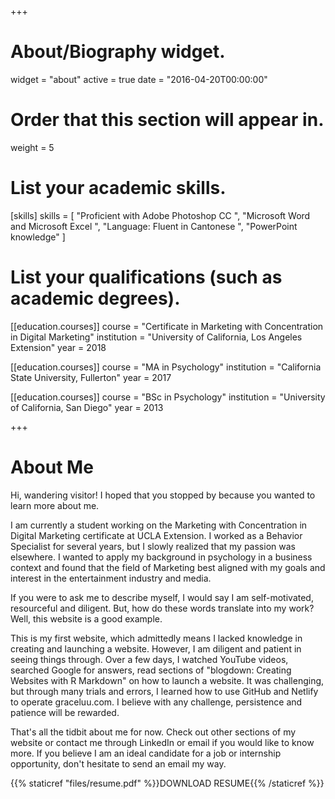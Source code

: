 +++
# About/Biography widget.
widget = "about"
active = true
date = "2016-04-20T00:00:00"

# Order that this section will appear in.
weight = 5

# List your academic skills.
[skills]
  skills = [
    "Proficient with Adobe Photoshop CC ",
    "Microsoft Word and Microsoft Excel ",
    "Language: Fluent in Cantonese ",
    "PowerPoint knowledge"
  ]

# List your qualifications (such as academic degrees).

[[education.courses]]
  course = "Certificate in Marketing with Concentration in Digital Marketing"
  institution = "University of California, Los Angeles Extension"
  year = 2018

[[education.courses]]
  course = "MA in Psychology"
  institution = "California State University, Fullerton"
  year = 2017
  
[[education.courses]]
  course = "BSc in Psychology"
  institution = "University of California, San Diego"
  year = 2013
  
+++

# About Me

Hi, wandering visitor! I hoped that you stopped by because you wanted to learn more about me. 

I am currently a student working on the Marketing with Concentration in Digital Marketing certificate at UCLA Extension. I worked as a Behavior Specialist for several years, but I slowly realized that my passion was elsewhere. I wanted to apply my background in psychology in a business context and found that the field of Marketing best aligned with my goals and interest in the entertainment industry and media.

If you were to ask me to describe myself, I would say I am self-motivated, resourceful and diligent. But, how do these words translate into my work? Well, this website is a good example. 

This is my first website, which admittedly means I lacked knowledge in creating and launching a website. However, I am diligent and patient in seeing things through. Over a few days, I watched YouTube videos, searched Google for answers, read sections of "blogdown: Creating Websites with R Markdown" on how to launch a website. It was challenging, but through many trials and errors, I learned how to use GitHub and Netlify to operate graceluu.com. I believe with any challenge, persistence and patience will be rewarded. 

That's all the tidbit about me for now. Check out other sections of my website or contact me through LinkedIn or email if you would like to know more. If you believe I am an ideal candidate for a job or internship opportunity, don't hesitate to send an email my way. 



{{% staticref "files/resume.pdf" %}}DOWNLOAD RESUME{{% /staticref %}}
